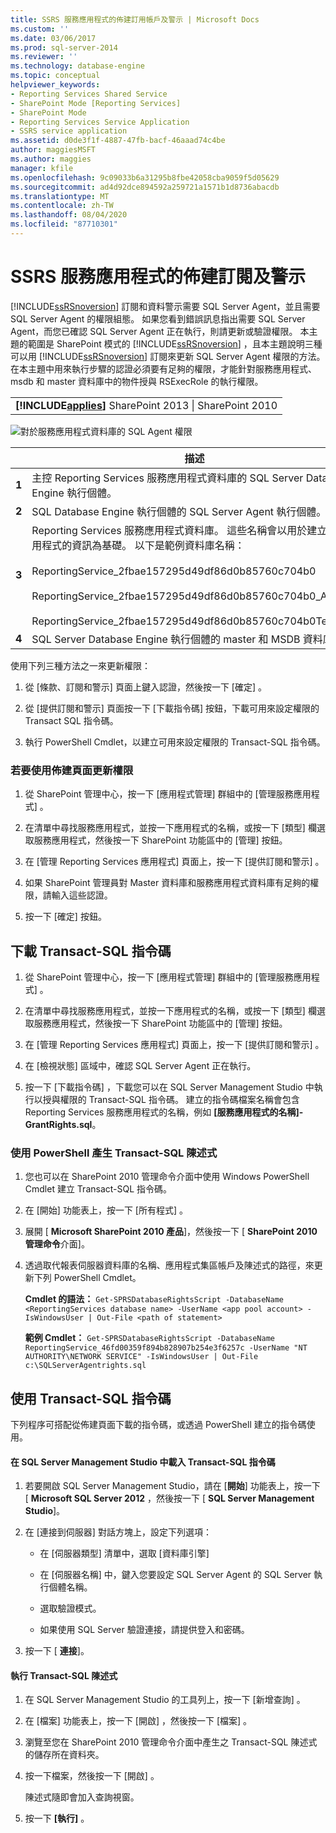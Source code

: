 ```yaml
---
title: SSRS 服務應用程式的佈建訂用帳戶及警示 | Microsoft Docs
ms.custom: ''
ms.date: 03/06/2017
ms.prod: sql-server-2014
ms.reviewer: ''
ms.technology: database-engine
ms.topic: conceptual
helpviewer_keywords:
- Reporting Services Shared Service
- SharePoint Mode [Reporting Services]
- SharePoint Mode
- Reporting Services Service Application
- SSRS service application
ms.assetid: d0de3f1f-4887-47fb-bacf-46aaad74c4be
author: maggiesMSFT
ms.author: maggies
manager: kfile
ms.openlocfilehash: 9c09033b6a31295b8fbe42058cba9059f5d05629
ms.sourcegitcommit: ad4d92dce894592a259721a1571b1d8736abacdb
ms.translationtype: MT
ms.contentlocale: zh-TW
ms.lasthandoff: 08/04/2020
ms.locfileid: "87710301"
---
```

# <a name="provision-subscriptions-and-alerts-for-ssrs-service-applications"></a>SSRS 服務應用程式的佈建訂閱及警示
  [!INCLUDE[ssRSnoversion](../../includes/ssrsnoversion-md.md)] 訂閱和資料警示需要 SQL Server Agent，並且需要 SQL Server Agent 的權限組態。 如果您看到錯誤訊息指出需要 SQL Server Agent，而您已確認 SQL Server Agent 正在執行，則請更新或驗證權限。 本主題的範圍是 SharePoint 模式的 [!INCLUDE[ssRSnoversion](../../includes/ssrsnoversion-md.md)] ，且本主題說明三種可以用 [!INCLUDE[ssRSnoversion](../../includes/ssrsnoversion-md.md)] 訂閱來更新 SQL Server Agent 權限的方法。 在本主題中用來執行步驟的認證必須要有足夠的權限，才能針對服務應用程式、msdb 和 master 資料庫中的物件授與 RSExecRole 的執行權限。

||
|-|
|**[!INCLUDE[applies](../../includes/applies-md.md)]** SharePoint 2013 &#124; SharePoint 2010|

 ![對於服務應用程式資料庫的 SQL Agent 權限](../../../2014/sql-server/install/media/rs-provisionsqlagent.gif "對於服務應用程式資料庫的 SQL Agent 權限")

||描述|
|------|-----------------|
|**1**|主控 Reporting Services 服務應用程式資料庫的 SQL Server Database Engine 執行個體。|
|**2**|SQL Database Engine 執行個體的 SQL Server Agent 執行個體。|
|**3**|Reporting Services 服務應用程式資料庫。 這些名稱會以用於建立服務應用程式的資訊為基礎。 以下是範例資料庫名稱：<br /><br /> ReportingService_2fbae157295d49df86d0b85760c704b0<br /><br /> ReportingService_2fbae157295d49df86d0b85760c704b0_Alerting<br /><br /> ReportingService_2fbae157295d49df86d0b85760c704b0TempDB|
|**4**|SQL Server Database Engine 執行個體的 master 和 MSDB 資料庫。|

 使用下列三種方法之一來更新權限：

1.  從 [條款、訂閱和警示]  頁面上鍵入認證，然後按一下 [確定]  。

2.  從 [提供訂閱和警示] 頁面按一下 [下載指令碼]  按鈕，下載可用來設定權限的 Transact SQL 指令碼。

3.  執行 PowerShell Cmdlet，以建立可用來設定權限的 Transact-SQL 指令碼。

### <a name="to-update-permissions-using-the-provision-page"></a>若要使用佈建頁面更新權限

1.  從 SharePoint 管理中心，按一下 [應用程式管理]  群組中的 [管理服務應用程式]  。

2.  在清單中尋找服務應用程式，並按一下應用程式的名稱，或按一下 [類型]  欄選取服務應用程式，然後按一下 SharePoint 功能區中的 [管理]  按鈕。

3.  在 [管理 Reporting Services 應用程式]  頁面上，按一下 [提供訂閱和警示]  。

4.  如果 SharePoint 管理員對 Master 資料庫和服務應用程式資料庫有足夠的權限，請輸入這些認證。

5.  按一下 [確定]  按鈕。

##  <a name="to-download-the-transact-sql-script"></a><a name="bkmk_download"></a> 下載 Transact-SQL 指令碼

1.  從 SharePoint 管理中心，按一下 [應用程式管理]  群組中的 [管理服務應用程式]  。

2.  在清單中尋找服務應用程式，並按一下應用程式的名稱，或按一下 [類型]  欄選取服務應用程式，然後按一下 SharePoint 功能區中的 [管理]  按鈕。

3.  在 [管理 Reporting Services 應用程式]  頁面上，按一下 [提供訂閱和警示]  。

4.  在 [檢視狀態]  區域中，確認 SQL Server Agent 正在執行。

5.  按一下 [下載指令碼]  ，下載您可以在 SQL Server Management Studio 中執行以授與權限的 Transact-SQL 指令碼。 建立的指令碼檔案名稱會包含 Reporting Services 服務應用程式的名稱，例如 **[服務應用程式的名稱]-GrantRights.sql**。

### <a name="to-generate-the-transact-sql-statement-with-powershell"></a>使用 PowerShell 產生 Transact-SQL 陳述式

1.  您也可以在 SharePoint 2010 管理命令介面中使用 Windows PowerShell Cmdlet 建立 Transact-SQL 指令碼。

2.  在 [開始]  功能表上，按一下 [所有程式]  。

3.  展開 [ **Microsoft SharePoint 2010 產品**]，然後按一下 [ **SharePoint 2010 管理命令**介面]。

4.  透過取代報表伺服器資料庫的名稱、應用程式集區帳戶及陳述式的路徑，來更新下列 PowerShell Cmdlet。

     **Cmdlet 的語法：** `Get-SPRSDatabaseRightsScript -DatabaseName <ReportingServices database name> -UserName <app pool account> -IsWindowsUser | Out-File <path of statement>`

     **範例 Cmdlet：** `Get-SPRSDatabaseRightsScript -DatabaseName ReportingService_46fd00359f894b828907b254e3f6257c -UserName "NT AUTHORITY\NETWORK SERVICE" -IsWindowsUser | Out-File c:\SQLServerAgentrights.sql`

## <a name="using-the-transact-sql-script"></a>使用 Transact-SQL 指令碼
 下列程序可搭配從佈建頁面下載的指令碼，或透過 PowerShell 建立的指令碼使用。

#### <a name="to-load-the-transact-sql-script-in-sql-server-management-studio"></a>在 SQL Server Management Studio 中載入 Transact-SQL 指令碼

1.  若要開啟 SQL Server Management Studio，請在 [**開始**] 功能表上，按一下 [ **Microsoft SQL Server 2012** ，然後按一下 [ **SQL Server Management Studio**]。

2.  在 [連接到伺服器]  對話方塊上，設定下列選項：

    -   在 [伺服器類型]  清單中，選取 [資料庫引擎] 

    -   在 [伺服器名稱]  中，鍵入您要設定 SQL Server Agent 的 SQL Server 執行個體名稱。

    -   選取驗證模式。

    -   如果使用 SQL Server 驗證連接，請提供登入和密碼。

3.  按一下 [ **連接**]。

#### <a name="to-run-the-transact-sql-statement"></a>執行 Transact-SQL 陳述式

1.  在 SQL Server Management Studio 的工具列上，按一下 [新增查詢]  。

2.  在 [檔案]  功能表上，按一下 [開啟]  ，然後按一下 [檔案]  。

3.  瀏覽至您在 SharePoint 2010 管理命令介面中產生之 Transact-SQL 陳述式的儲存所在資料夾。

4.  按一下檔案，然後按一下 [開啟]  。

     陳述式隨即會加入查詢視窗。

5.  按一下 **[執行]** 。


